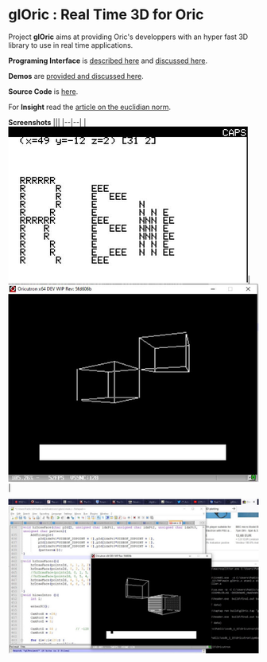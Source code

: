 # glOric : Real Time 3D for Oric

Project __glOric__ aims at providing Oric's developpers with an hyper fast 3D library to use in real time applications.



__Programing Interface__ is [described
here](docs/hyperfastproject.md) and [discussed here](http://forum.defence-force.org/viewtopic.php?f=24&t=2049#p20993).

__Demos__ are [provided and discussed here](http://forum.defence-force.org/viewtopic.php?f=21&t=2048#p20989).

__Source Code__ is [here](src).

For __Insight__ read the [article on the euclidian norm](docs/norm.md).


__Screenshots__
|||
|--|--|
|![](docs/imgs/ExampleText.JPG)|![](docs/imgs/ExampleHires.JPG)|

![](docs/imgs/RasterizingWithFiller.jpg)
